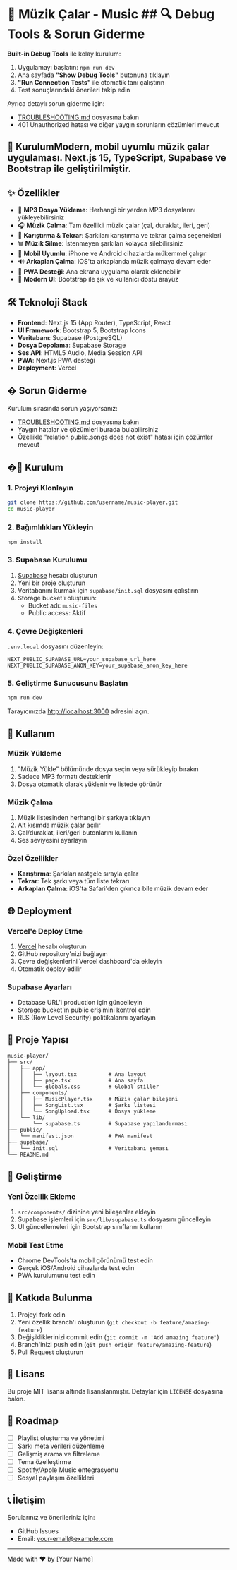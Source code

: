 # 🎵 Müzik Çalar - Music ## 🔍 Debug Tools & Sorun Giderme

**Built-in Debug Tools** ile kolay kurulum:

1. Uygulamayı başlatın: `npm run dev`
2. Ana sayfada **"Show Debug Tools"** butonuna tıklayın
3. **"Run Connection Tests"** ile otomatik tanı çalıştırın
4. Test sonuçlarındaki önerileri takip edin

Ayrıca detaylı sorun giderme için:
- [TROUBLESHOOTING.md](./TROUBLESHOOTING.md) dosyasına bakın
- 401 Unauthorized hatası ve diğer yaygın sorunların çözümleri mevcut

## 🚀 KurulumModern, mobil uyumlu müzik çalar uygulaması. Next.js 15, TypeScript, Supabase ve Bootstrap ile geliştirilmiştir.

## ✨ Özellikler

- 🎵 **MP3 Dosya Yükleme**: Herhangi bir yerden MP3 dosyalarını yükleyebilirsiniz
- 🎧 **Müzik Çalma**: Tam özellikli müzik çalar (çal, duraklat, ileri, geri)
- 🔀 **Karıştırma & Tekrar**: Şarkıları karıştırma ve tekrar çalma seçenekleri
- 🗑️ **Müzik Silme**: İstenmeyen şarkıları kolayca silebilirsiniz
- 📱 **Mobil Uyumlu**: iPhone ve Android cihazlarda mükemmel çalışır
- 🔊 **Arkaplan Çalma**: iOS'ta arkaplanda müzik çalmaya devam eder
- 📲 **PWA Desteği**: Ana ekrana uygulama olarak eklenebilir
- 🎨 **Modern UI**: Bootstrap ile şık ve kullanıcı dostu arayüz

## 🛠️ Teknoloji Stack

- **Frontend**: Next.js 15 (App Router), TypeScript, React
- **UI Framework**: Bootstrap 5, Bootstrap Icons
- **Veritabanı**: Supabase (PostgreSQL)
- **Dosya Depolama**: Supabase Storage
- **Ses API**: HTML5 Audio, Media Session API
- **PWA**: Next.js PWA desteği
- **Deployment**: Vercel

## � Sorun Giderme

Kurulum sırasında sorun yaşıyorsanız:
- [TROUBLESHOOTING.md](./TROUBLESHOOTING.md) dosyasına bakın
- Yaygın hatalar ve çözümleri burada bulabilirsiniz
- Özellikle "relation public.songs does not exist" hatası için çözümler mevcut

## �🚀 Kurulum

### 1. Projeyi Klonlayın
```bash
git clone https://github.com/username/music-player.git
cd music-player
```

### 2. Bağımlılıkları Yükleyin
```bash
npm install
```

### 3. Supabase Kurulumu

1. [Supabase](https://supabase.com/) hesabı oluşturun
2. Yeni bir proje oluşturun
3. Veritabanını kurmak için `supabase/init.sql` dosyasını çalıştırın
4. Storage bucket'ı oluşturun:
   - Bucket adı: `music-files`
   - Public access: Aktif

### 4. Çevre Değişkenleri
`.env.local` dosyasını düzenleyin:
```env
NEXT_PUBLIC_SUPABASE_URL=your_supabase_url_here
NEXT_PUBLIC_SUPABASE_ANON_KEY=your_supabase_anon_key_here
```

### 5. Geliştirme Sunucusunu Başlatın
```bash
npm run dev
```

Tarayıcınızda [http://localhost:3000](http://localhost:3000) adresini açın.

## 📱 Kullanım

### Müzik Yükleme
1. "Müzik Yükle" bölümünde dosya seçin veya sürükleyip bırakın
2. Sadece MP3 formatı desteklenir
3. Dosya otomatik olarak yüklenir ve listede görünür

### Müzik Çalma
1. Müzik listesinden herhangi bir şarkıya tıklayın
2. Alt kısımda müzik çalar açılır
3. Çal/duraklat, ileri/geri butonlarını kullanın
4. Ses seviyesini ayarlayın

### Özel Özellikler
- **Karıştırma**: Şarkıları rastgele sırayla çalar
- **Tekrar**: Tek şarkı veya tüm liste tekrarı
- **Arkaplan Çalma**: iOS'ta Safari'den çıkınca bile müzik devam eder

## 🌐 Deployment

### Vercel'e Deploy Etme
1. [Vercel](https://vercel.com/) hesabı oluşturun
2. GitHub repository'nizi bağlayın
3. Çevre değişkenlerini Vercel dashboard'da ekleyin
4. Otomatik deploy edilir

### Supabase Ayarları
- Database URL'i production için güncelleyin
- Storage bucket'ın public erişimini kontrol edin
- RLS (Row Level Security) politikalarını ayarlayın

## 📂 Proje Yapısı

```
music-player/
├── src/
│   ├── app/
│   │   ├── layout.tsx          # Ana layout
│   │   ├── page.tsx            # Ana sayfa
│   │   └── globals.css         # Global stiller
│   ├── components/
│   │   ├── MusicPlayer.tsx     # Müzik çalar bileşeni
│   │   ├── SongList.tsx        # Şarkı listesi
│   │   └── SongUpload.tsx      # Dosya yükleme
│   └── lib/
│       └── supabase.ts         # Supabase yapılandırması
├── public/
│   └── manifest.json           # PWA manifest
├── supabase/
│   └── init.sql                # Veritabanı şeması
└── README.md
```

## 🔧 Geliştirme

### Yeni Özellik Ekleme
1. `src/components/` dizinine yeni bileşenler ekleyin
2. Supabase işlemleri için `src/lib/supabase.ts` dosyasını güncelleyin
3. UI güncellemeleri için Bootstrap sınıflarını kullanın

### Mobil Test Etme
- Chrome DevTools'ta mobil görünümü test edin
- Gerçek iOS/Android cihazlarda test edin
- PWA kurulumunu test edin

## 🤝 Katkıda Bulunma

1. Projeyi fork edin
2. Yeni özellik branch'i oluşturun (`git checkout -b feature/amazing-feature`)
3. Değişikliklerinizi commit edin (`git commit -m 'Add amazing feature'`)
4. Branch'inizi push edin (`git push origin feature/amazing-feature`)
5. Pull Request oluşturun

## 📄 Lisans

Bu proje MIT lisansı altında lisanslanmıştır. Detaylar için `LICENSE` dosyasına bakın.

## 🎯 Roadmap

- [ ] Playlist oluşturma ve yönetimi
- [ ] Şarkı meta verileri düzenleme
- [ ] Gelişmiş arama ve filtreleme
- [ ] Tema özelleştirme
- [ ] Spotify/Apple Music entegrasyonu
- [ ] Sosyal paylaşım özellikleri

## 📞 İletişim

Sorularınız ve önerileriniz için:
- GitHub Issues
- Email: your-email@example.com

---

Made with ❤️ by [Your Name]
